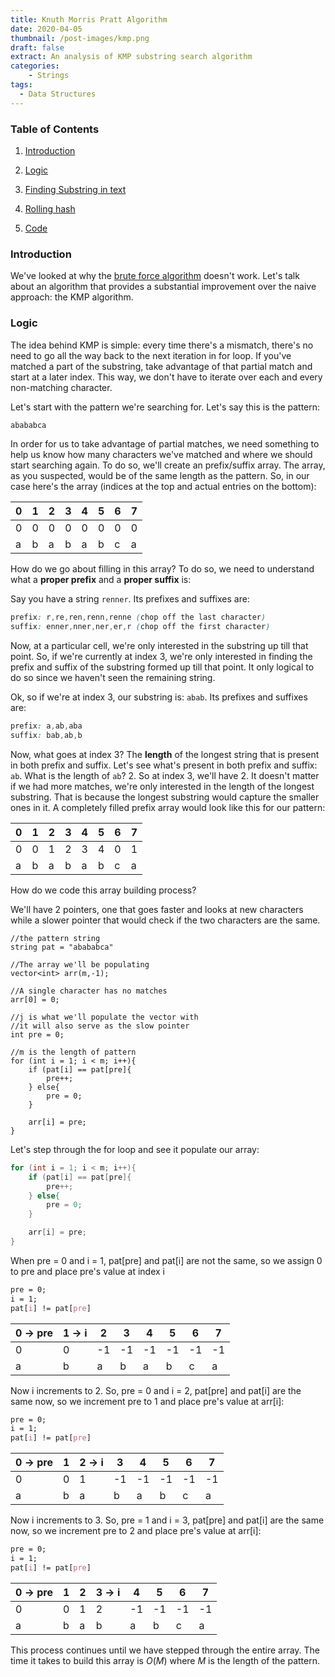 ```yaml
---
title: Knuth Morris Pratt Algorithm
date: 2020-04-05
thumbnail: /post-images/kmp.png
draft: false
extract: An analysis of KMP substring search algorithm
categories: 
    - Strings
tags:
  - Data Structures
---
```


### Table of Contents

1. [Introduction](#introduction)

2. [Logic](#logic)

3. [Finding Substring in text](#finding-substring-in-text)

4. [Rolling hash](#rolling-hash)

5. [Code](#code)



### Introduction

We've looked at why the [brute force algorithm](/substring-search) doesn't work. Let's talk about an algorithm that provides a substantial improvement over the naive approach: the KMP algorithm.

### Logic

The idea behind KMP is simple: every time there's a mismatch, there's no need to go all the way back to the next iteration in for loop. If you've matched a part of the substring, take advantage of that partial match and start at a later index. This way, we don't have to iterate over each and every non-matching character.

Let's start with the pattern we're searching for. Let's say this is the pattern:

```css
abababca
``` 

In order for us to take advantage of partial matches, we need something to help us know how many characters we've matched and where we should start searching again. To do so, we'll create an prefix/suffix array. The array, as you suspected, would be of the same length as the pattern. So, in our case here's the array (indices at the top and actual entries on the bottom):

| 0 | 1 | 2 | 3 | 4 | 5 | 6 | 7 |
| -- | -- | -- | -- | -- | -- | -- | -- |
| 0 | 0 | 0 | 0 | 0 | 0 | 0 | 0 |
| a | b | a | b | a | b | c | a |
How do we go about filling in this array? To do so, we need to understand what a **proper prefix** and a **proper suffix** is:

Say you have a string `renner`. Its prefixes and suffixes are:

```css
prefix: r,re,ren,renn,renne (chop off the last character)
suffix: enner,nner,ner,er,r (chop off the first character)
```

Now, at a particular cell, we're only interested in the substring up till that point. So, if we're currently at index 3, we're only interested in finding the prefix and suffix of the substring formed up till that point. It only logical to do so since we haven't seen the remaining string. 

Ok, so if we're at index 3, our substring is: `abab`. Its prefixes and suffixes are:

```css
prefix: a,ab,aba
suffix: bab,ab,b
```

Now, what goes at index 3? The **length** of the longest string that is present in both prefix and suffix. Let's see what's present in both prefix and suffix: `ab`. What is the length of `ab`? 2. So at index 3, we'll have 2. It doesn't matter if we had more matches, we're only interested in the length of the longest substring. That is because the longest substring would capture the smaller ones in it. A completely filled prefix array would look like this for our pattern:

| 0 | 1 | 2 | 3 | 4 | 5 | 6 | 7 |
| -- | -- | -- | -- | -- | -- | -- | -- |
| 0 | 0 | 1 | 2 | 3 | 4 | 0 | 1 |
| a | b | a | b | a | b | c | a |


How do we code this array building process?

We'll have 2 pointers, one that goes faster and looks at new characters while a slower pointer that would check if the two characters are the same.

```cpp{numberLines: true}
//the pattern string
string pat = "abababca"

//The array we'll be populating
vector<int> arr(m,-1);

//A single character has no matches
arr[0] = 0; 

//j is what we'll populate the vector with
//it will also serve as the slow pointer
int pre = 0;

//m is the length of pattern
for (int i = 1; i < m; i++){
    if (pat[i] == pat[pre]{
        pre++;
    } else{
        pre = 0;
    }

    arr[i] = pre;
}
```

Let's step through the for loop and see it populate our array:

```cpp
for (int i = 1; i < m; i++){
    if (pat[i] == pat[pre]{
        pre++;
    } else{
        pre = 0;
    }

    arr[i] = pre;
}
```

When pre = 0 and i = 1, pat[pre] and pat[i] are not the same, so we assign 0 to pre and place pre's value at index i

```css
pre = 0;
i = 1;
pat[i] != pat[pre]
```

| 0 -> pre | 1 -> i | 2 | 3 | 4 | 5 | 6 | 7 |
| -- | -- | -- | -- | -- | -- | -- | -- |
| 0 | 0 | -1 | -1 | -1 | -1 | -1 | -1 |
| a | b | a | b | a | b | c | a |


Now i increments to 2. So, pre = 0 and i = 2, pat[pre] and pat[i] are the same now, so we increment pre to 1 and place pre's value at arr[i]:

```css
pre = 0;
i = 1;
pat[i] != pat[pre]
```

 
| 0 -> pre | 1 | 2 -> i | 3 | 4 | 5 | 6 | 7 |
| -- | -- | -- | -- | -- | -- | -- | -- |
| 0 | 0 | 1 | -1 | -1 | -1 | -1 | -1 |
| a | b | a | b | a | b | c | a |


Now i increments to 3. So, pre = 1 and i = 3, pat[pre] and pat[i] are the same now, so we increment pre to 2 and place pre's value at arr[i]:

```css
pre = 0;
i = 1;
pat[i] != pat[pre]
```

 
| 0 -> pre | 1 | 2 | 3 -> i | 4 | 5 | 6 | 7 |
| -- | -- | -- | -- | -- | -- | -- | -- |
| 0 | 0 | 1 | 2 | -1 | -1 | -1 | -1 |
| a | b | a | b | a | b | c | a |


This process continues until we have stepped through the entire array. The time it takes to build this array is $O(M)$ where $M$ is the length of the pattern. 